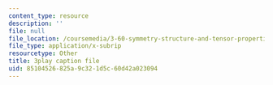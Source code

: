 ```yaml
---
content_type: resource
description: ''
file: null
file_location: /coursemedia/3-60-symmetry-structure-and-tensor-properties-of-materials-fall-2005/85104526825a9c321d5c60d42a023094_e-DMqNXtT9Q.srt
file_type: application/x-subrip
resourcetype: Other
title: 3play caption file
uid: 85104526-825a-9c32-1d5c-60d42a023094
---
```

